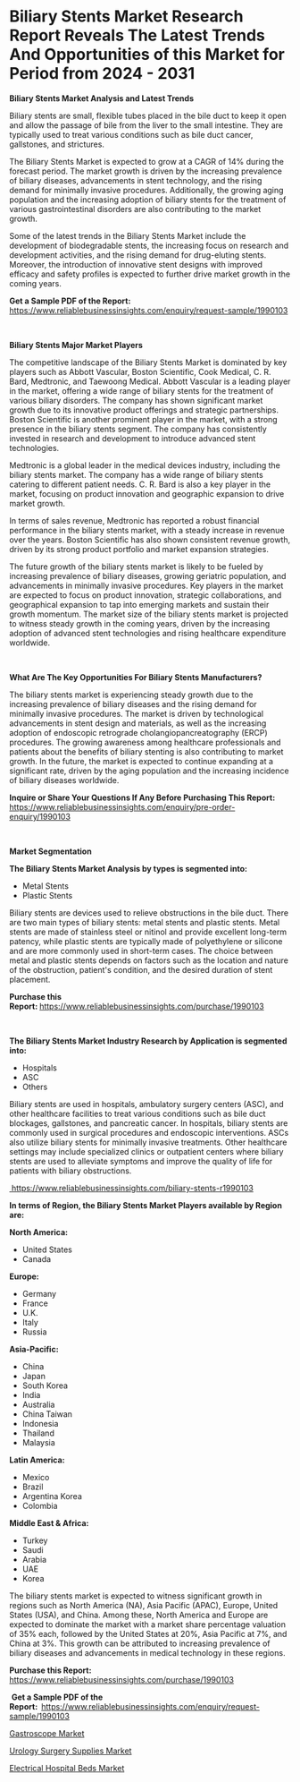 <p><h1>Biliary Stents Market Research Report Reveals The Latest Trends And Opportunities of this Market for Period from 2024 - 2031</h1></p><p><strong>Biliary Stents Market Analysis and Latest Trends</strong></p>
<p><p>Biliary stents are small, flexible tubes placed in the bile duct to keep it open and allow the passage of bile from the liver to the small intestine. They are typically used to treat various conditions such as bile duct cancer, gallstones, and strictures.</p><p>The Biliary Stents Market is expected to grow at a CAGR of 14% during the forecast period. The market growth is driven by the increasing prevalence of biliary diseases, advancements in stent technology, and the rising demand for minimally invasive procedures. Additionally, the growing aging population and the increasing adoption of biliary stents for the treatment of various gastrointestinal disorders are also contributing to the market growth.</p><p>Some of the latest trends in the Biliary Stents Market include the development of biodegradable stents, the increasing focus on research and development activities, and the rising demand for drug-eluting stents. Moreover, the introduction of innovative stent designs with improved efficacy and safety profiles is expected to further drive market growth in the coming years.</p></p>
<p><strong>Get a Sample PDF of the Report:&nbsp;</strong> <a href="https://www.reliablebusinessinsights.com/enquiry/request-sample/1990103">https://www.reliablebusinessinsights.com/enquiry/request-sample/1990103</a></p>
<p>&nbsp;</p>
<p><strong>Biliary Stents Major Market Players</strong></p>
<p><p>The competitive landscape of the Biliary Stents Market is dominated by key players such as Abbott Vascular, Boston Scientific, Cook Medical, C. R. Bard, Medtronic, and Taewoong Medical. Abbott Vascular is a leading player in the market, offering a wide range of biliary stents for the treatment of various biliary disorders. The company has shown significant market growth due to its innovative product offerings and strategic partnerships. Boston Scientific is another prominent player in the market, with a strong presence in the biliary stents segment. The company has consistently invested in research and development to introduce advanced stent technologies.</p><p>Medtronic is a global leader in the medical devices industry, including the biliary stents market. The company has a wide range of biliary stents catering to different patient needs. C. R. Bard is also a key player in the market, focusing on product innovation and geographic expansion to drive market growth.</p><p>In terms of sales revenue, Medtronic has reported a robust financial performance in the biliary stents market, with a steady increase in revenue over the years. Boston Scientific has also shown consistent revenue growth, driven by its strong product portfolio and market expansion strategies.</p><p>The future growth of the biliary stents market is likely to be fueled by increasing prevalence of biliary diseases, growing geriatric population, and advancements in minimally invasive procedures. Key players in the market are expected to focus on product innovation, strategic collaborations, and geographical expansion to tap into emerging markets and sustain their growth momentum. The market size of the biliary stents market is projected to witness steady growth in the coming years, driven by the increasing adoption of advanced stent technologies and rising healthcare expenditure worldwide.</p></p>
<p>&nbsp;</p>
<p><strong>What Are The Key Opportunities For Biliary Stents Manufacturers?</strong></p>
<p><p>The biliary stents market is experiencing steady growth due to the increasing prevalence of biliary diseases and the rising demand for minimally invasive procedures. The market is driven by technological advancements in stent design and materials, as well as the increasing adoption of endoscopic retrograde cholangiopancreatography (ERCP) procedures. The growing awareness among healthcare professionals and patients about the benefits of biliary stenting is also contributing to market growth. In the future, the market is expected to continue expanding at a significant rate, driven by the aging population and the increasing incidence of biliary diseases worldwide.</p></p>
<p><strong>Inquire or Share Your Questions If Any Before Purchasing This Report:</strong> <a href="https://www.reliablebusinessinsights.com/enquiry/pre-order-enquiry/1990103">https://www.reliablebusinessinsights.com/enquiry/pre-order-enquiry/1990103</a></p>
<p>&nbsp;</p>
<p><strong>Market Segmentation</strong></p>
<p><strong>The Biliary Stents Market Analysis by types is segmented into:</strong></p>
<p><ul><li>Metal Stents</li><li>Plastic Stents</li></ul></p>
<p><p>Biliary stents are devices used to relieve obstructions in the bile duct. There are two main types of biliary stents: metal stents and plastic stents. Metal stents are made of stainless steel or nitinol and provide excellent long-term patency, while plastic stents are typically made of polyethylene or silicone and are more commonly used in short-term cases. The choice between metal and plastic stents depends on factors such as the location and nature of the obstruction, patient's condition, and the desired duration of stent placement.</p></p>
<p><strong>Purchase this Report:&nbsp;</strong><a href="https://www.reliablebusinessinsights.com/purchase/1990103">https://www.reliablebusinessinsights.com/purchase/1990103</a></p>
<p>&nbsp;</p>
<p><strong>The Biliary Stents Market Industry Research by Application is segmented into:</strong></p>
<p><ul><li>Hospitals</li><li>ASC</li><li>Others</li></ul></p>
<p><p>Biliary stents are used in hospitals, ambulatory surgery centers (ASC), and other healthcare facilities to treat various conditions such as bile duct blockages, gallstones, and pancreatic cancer. In hospitals, biliary stents are commonly used in surgical procedures and endoscopic interventions. ASCs also utilize biliary stents for minimally invasive treatments. Other healthcare settings may include specialized clinics or outpatient centers where biliary stents are used to alleviate symptoms and improve the quality of life for patients with biliary obstructions.</p></p>
<p><a href="https://www.reliablebusinessinsights.com/biliary-stents-r1990103">&nbsp;https://www.reliablebusinessinsights.com/biliary-stents-r1990103</a></p>
<p><strong>In terms of Region, the Biliary Stents Market Players available by Region are:</strong></p>
<p>
    <p> <strong> North America: </strong>
        <ul>
            <li>United States</li>
            <li>Canada</li>
        </ul>
        </p> 
    <p> <strong> Europe: </strong>
        <ul>
            <li>Germany</li>
            <li>France</li>
            <li>U.K.</li>
            <li>Italy</li>
            <li>Russia</li>
        </ul>
        </p> 
    <p> <strong> Asia-Pacific: </strong>
        <ul>
            <li>China</li>
            <li>Japan</li>
            <li>South Korea</li>
            <li>India</li>
            <li>Australia</li>
            <li>China Taiwan</li>
            <li>Indonesia</li>
            <li>Thailand</li>
            <li>Malaysia</li>
        </ul>
        </p> 
    <p> <strong> Latin America: </strong>
        <ul>
            <li>Mexico</li>
            <li>Brazil</li>
            <li>Argentina Korea</li>
            <li>Colombia</li>
        </ul>
        </p> 
    <p> <strong> Middle East & Africa: </strong>
        <ul>
            <li>Turkey</li>
            <li>Saudi</li>
            <li>Arabia</li>
            <li>UAE</li>
            <li>Korea</li>
        </ul>
    </p>
    </p>
<p><p>The biliary stents market is expected to witness significant growth in regions such as North America (NA), Asia Pacific (APAC), Europe, United States (USA), and China. Among these, North America and Europe are expected to dominate the market with a market share percentage valuation of 35% each, followed by the United States at 20%, Asia Pacific at 7%, and China at 3%. This growth can be attributed to increasing prevalence of biliary diseases and advancements in medical technology in these regions.</p></p>
<p><strong>Purchase this Report: </strong><a href="https://www.reliablebusinessinsights.com/purchase/1990103">https://www.reliablebusinessinsights.com/purchase/1990103</a></p>
<p>&nbsp;<strong>Get a Sample PDF of the Report:&nbsp;&nbsp;</strong><a href="https://www.reliablebusinessinsights.com/enquiry/request-sample/1990103">https://www.reliablebusinessinsights.com/enquiry/request-sample/1990103</a></p>
<p><strong></strong></p>
<p><p><a href="https://github.com/widyafarer/Market-Research-Report-List-1/blob/main/gastroscope-market.md">Gastroscope Market</a></p><p><a href="https://github.com/seamusocallaghan/Market-Research-Report-List-1/blob/main/urology-surgery-supplies-market.md">Urology Surgery Supplies Market</a></p><p><a href="https://github.com/sydneyHaley871/Market-Research-Report-List-1/blob/main/electrical-hospital-beds-market.md">Electrical Hospital Beds Market</a></p></p>